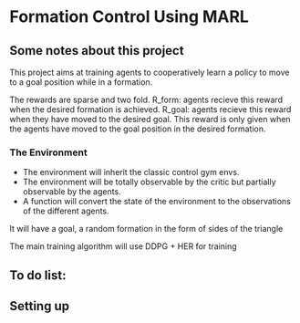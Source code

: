 # Formation Control Using MARL

## Some notes about this project

This project aims at training agents to cooperatively learn a policy to move to
a goal position while in a formation.

The rewards are sparse and two fold.
R_form: agents recieve this reward when the desired formation is achieved.
R_goal: agents recieve this reward when they have moved to the desired 
goal. This reward is only given when the agents have moved to the goal position
in the desired formation.

### The Environment

 - The environment will inherit the classic control gym envs.
 - The environment will be totally observable by the critic but partially
observable by the agents.
 - A function will convert the state of the environment to the observations of
the different agents.

It will have a goal, a random formation in the form of sides of the triangle

The main training algorithm will use DDPG + HER for training



## To do list:

## Setting up
